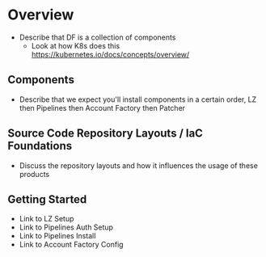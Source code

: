 # Overview
* Describe that DF is a collection of components
  * Look at how K8s does this https://kubernetes.io/docs/concepts/overview/

## Components
* Describe that we expect you'll install components in a certain order, LZ then Pipelines then Account Factory then Patcher


## Source Code Repository Layouts / IaC Foundations
* Discuss the repository layouts and how it influences the usage of these products

## Getting Started
* Link to LZ Setup
* Link to Pipelines Auth Setup
* Link to Pipelines Install
* Link to Account Factory Config